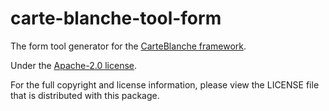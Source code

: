 carte-blanche-tool-form
=======================

The form tool generator for the [CarteBlanche framework](http://github.com/php-carteblanche/carteblanche).

Under the [Apache-2.0 license](http://github.com/php-carteblanche/carteblanche/blob/master/LICENSE).

For the full copyright and license information, please view the LICENSE
file that is distributed with this package.
